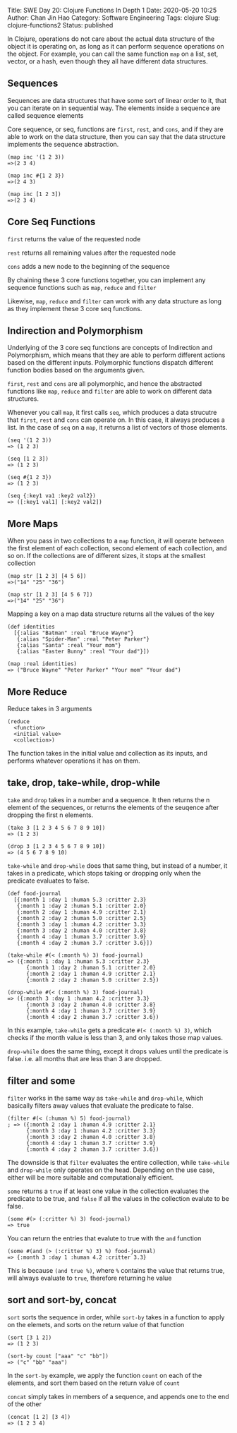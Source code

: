 Title: SWE Day 20: Clojure Functions In Depth 1
Date: 2020-05-20 10:25
Author: Chan Jin Hao
Category: Software Engineering
Tags: clojure
Slug: clojure-functions2
Status: published

In Clojure, operations do not care about the actual data structure of the object it is operating on, as long as it can perform sequence operations on the object. For example, you can call the same function `map` on a list, set, vector, or a hash, even though they all have different data structures.

## Sequences

Sequences are data structures that have some sort of linear order to it, that you can iterate on in sequential way. The elements inside a sequence are called sequence elements

Core sequence, or seq, functions are `first`, `rest`, and `cons`, and if they are able to work on the data structure, then you can say that the data structure implements the sequence abstraction.

```
(map inc '(1 2 3))
=>(2 3 4)

(map inc #{1 2 3})
=>(2 4 3)

(map inc [1 2 3])
=>(2 3 4)
```


## Core Seq Functions

`first` returns the value of the requested node

`rest` returns all remaining values after the requested node

`cons` adds a new node to the beginning of the sequence

By chaining these 3 core functions together, you can implement any sequence functions such as `map`, `reduce` and `filter`

Likewise, `map`, `reduce` and `filter` can work with any data structure as long as they implement these 3 core seq functions.


## Indirection and Polymorphism

Underlying of the 3 core seq functions are concepts of Indirection and Polymorphism, which means that they are able to perform different actions based on the different inputs. Polymorphic functions dispatch different function bodies based on the arguments given.

`first`, `rest` and `cons` are all polymorphic, and hence the abstracted functions like `map`, `reduce` and `filter` are able to work on different data structures.

Whenever you call `map`, it first calls `seq`, which produces a data strucutre that `first`, `rest` and `cons` can operate on. In this case, it always produces a list. In the case of `seq` on a `map`, it returns a list of vectors of those elements.

```
(seq '(1 2 3))
=> (1 2 3)

(seq [1 2 3])
=> (1 2 3)

(seq #{1 2 3})
=> (1 2 3)

(seq {:key1 va1 :key2 val2})
=> ([:key1 val1] [:key2 val2])

```

## More Maps

When you pass in two collections to a `map` function, it will operate between the first element of each collection, second element of each collection, and so on. If the collections are of different sizes, it stops at the smallest collection

```
(map str [1 2 3] [4 5 6])
=>("14" "25" "36")

(map str [1 2 3] [4 5 6 7])
=>("14" "25" "36")
```

Mapping a key on a map data structure returns all the values of the key

```
(def identities
  [{:alias "Batman" :real "Bruce Wayne"}
   {:alias "Spider-Man" :real "Peter Parker"}
   {:alias "Santa" :real "Your mom"}
   {:alias "Easter Bunny" :real "Your dad"}])

(map :real identities)
=> ("Bruce Wayne" "Peter Parker" "Your mom" "Your dad")
```


## More Reduce

Reduce takes in 3 arguments

```
(reduce
  <function>
  <initial value>
  <collection>)
```

The function takes in the initial value and collection as its inputs, and performs whatever operations it has on them.

## take, drop, take-while, drop-while

`take` and `drop` takes in a number and a sequence. It then returns the n element of the sequences, or returns the elements of the seuqence after dropping the first n elements.

```
(take 3 [1 2 3 4 5 6 7 8 9 10])
=> (1 2 3)

(drop 3 [1 2 3 4 5 6 7 8 9 10])
=> (4 5 6 7 8 9 10)
```

`take-while` and `drop-while` does that same thing, but instead of a number, it takes in a predicate, which stops taking or dropping only when the predicate evaluates to false.

```
(def food-journal
  [{:month 1 :day 1 :human 5.3 :critter 2.3}
   {:month 1 :day 2 :human 5.1 :critter 2.0}
   {:month 2 :day 1 :human 4.9 :critter 2.1}
   {:month 2 :day 2 :human 5.0 :critter 2.5}
   {:month 3 :day 1 :human 4.2 :critter 3.3}
   {:month 3 :day 2 :human 4.0 :critter 3.8}
   {:month 4 :day 1 :human 3.7 :critter 3.9}
   {:month 4 :day 2 :human 3.7 :critter 3.6}])

(take-while #(< (:month %) 3) food-journal)
=> ({:month 1 :day 1 :human 5.3 :critter 2.3}
      {:month 1 :day 2 :human 5.1 :critter 2.0}
      {:month 2 :day 1 :human 4.9 :critter 2.1}
      {:month 2 :day 2 :human 5.0 :critter 2.5})

(drop-while #(< (:month %) 3) food-journal)
=> ({:month 3 :day 1 :human 4.2 :critter 3.3}
      {:month 3 :day 2 :human 4.0 :critter 3.8}
      {:month 4 :day 1 :human 3.7 :critter 3.9}
      {:month 4 :day 2 :human 3.7 :critter 3.6})

```

In this example, `take-while` gets a predicate `#(< (:month %) 3)`, which checks if the month value is less than 3, and only takes those map values.

`drop-while` does the same thing, except it drops values until the predicate is false. i.e. all months that are less than 3 are dropped.


## filter and some

`filter` works in the same way as `take-while` and `drop-while`, which basically filters away values that evaluate the predicate to false.

```
(filter #(< (:human %) 5) food-journal)
; => ({:month 2 :day 1 :human 4.9 :critter 2.1}
      {:month 3 :day 1 :human 4.2 :critter 3.3}
      {:month 3 :day 2 :human 4.0 :critter 3.8}
      {:month 4 :day 1 :human 3.7 :critter 3.9}
      {:month 4 :day 2 :human 3.7 :critter 3.6})
```

The downside is that `filter` evaluates the entire collection, while `take-while` and `drop-while` only operates on the head. Depending on the use case, either will be more suitable and computationally efficient.


`some` returns a `true` if at least one value in the collection evaluates the predicate to be true, and `false` if all the values in the collection evalute to be false.

```
(some #(> (:critter %) 3) food-journal)
=> true
```

You can return the entries that evalute to true with the `and` function

```
(some #(and (> (:critter %) 3) %) food-journal)
=> {:month 3 :day 1 :human 4.2 :critter 3.3}
```

This is because `(and true %)`, where `%` contains the value that returns true, will always evaluate to `true`, therefore returning he value


## sort and sort-by, concat

`sort` sorts the sequence in order, while `sort-by` takes in a function to apply on the elemets, and sorts on the return value of that function

```
(sort [3 1 2])
=> (1 2 3)

(sort-by count ["aaa" "c" "bb"])
=> ("c" "bb" "aaa")
```

In the `sort-by` example, we apply the function `count` on each of the elements, and sort them based on the return value of `count`

`concat` simply takes in members of a sequence, and appends one to the end of the other

```
(concat [1 2] [3 4])
=> (1 2 3 4)
```
